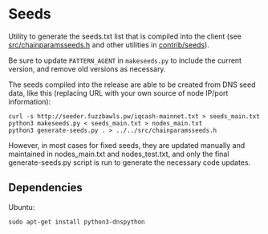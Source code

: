 # Seeds

Utility to generate the seeds.txt list that is compiled into the client
(see [src/chainparamsseeds.h](/src/chainparamsseeds.h) and other utilities in [contrib/seeds](/contrib/seeds)).

Be sure to update `PATTERN_AGENT` in `makeseeds.py` to include the current version,
and remove old versions as necessary.

The seeds compiled into the release are able to be created from DNS seed data, like this (replacing URL with your own source of node IP/port information):

    curl -s http://seeder.fuzzbawls.pw/iqcash-mainnet.txt > seeds_main.txt
    python3 makeseeds.py < seeds_main.txt > nodes_main.txt
    python3 generate-seeds.py . > ../../src/chainparamsseeds.h

However, in most cases for fixed seeds, they are updated manually and maintained in nodes_main.txt and nodes_test.txt, and only the final generate-seeds.py script is run to generate the necessary code updates.

## Dependencies

Ubuntu:

    sudo apt-get install python3-dnspython

